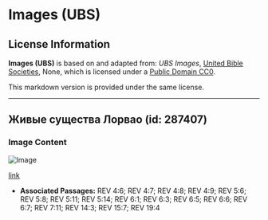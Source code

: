 # Images (UBS)

## License Information

**Images (UBS)** is based on and adapted from: _UBS Images_, [United Bible Societies](https://unitedbiblesocieties.org/), None, which is licensed under a [Public Domain CC0](https://creativecommons.org/public-domain/cc0/).

This markdown version is provided under the same license.



--------------------------------

## Живые существа Лорвао (id: 287407)

### Image Content

![Image](https://cdn.aquifer.bible/aquifer-content/resources/Media/WEB-0604_living_creatures_lorvão.jpg)

[link](https://cdn.aquifer.bible/aquifer-content/resources/Media/WEB-0604_living_creatures_lorvão.jpg)

* **Associated Passages:** REV 4:6; REV 4:7; REV 4:8; REV 4:9; REV 5:6; REV 5:8; REV 5:11; REV 5:14; REV 6:1; REV 6:3; REV 6:5; REV 6:6; REV 6:7; REV 7:11; REV 14:3; REV 15:7; REV 19:4

